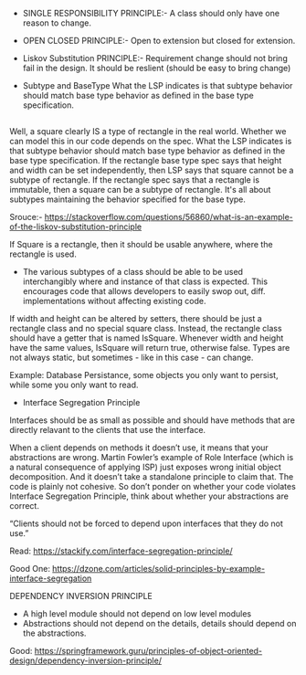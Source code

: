 * SINGLE RESPONSIBILITY PRINCIPLE:-
A class should only have one reason to change.


* OPEN CLOSED PRINCIPLE:-
Open to extension but closed for extension. 

* Liskov Substitution PRINCIPLE:-
Requirement change should not bring fail in the design. 
It should be reslient (should be easy to bring change)

* Subtype and BaseType
What the LSP indicates is that subtype behavior should match base type behavior as defined in the base type specification.

##


Well, a square clearly IS a type of rectangle in the real world. Whether we can model this in our code depends on the spec. 
What the LSP indicates is that subtype behavior should match base type behavior as defined in the base type specification. 
If the rectangle base type spec says that height and width can be set independently, then LSP says that square cannot be a subtype of rectangle. 
If the rectangle spec says that a rectangle is immutable, then a square can be a subtype of rectangle. 
It's all about subtypes maintaining the behavior specified for the base type.

Srouce:- https://stackoverflow.com/questions/56860/what-is-an-example-of-the-liskov-substitution-principle

If Square is a rectangle, then it should be usable anywhere, where the rectangle is used.

- The various subtypes of a class should be able to be used interchangibly where and instance of that class
is expected. This encourages code that allows developers to easily swop out, diff. implementations without affecting
existing code.



If width and height can be altered by setters, there should be just a rectangle class and no special square class. 
Instead, the rectangle class should have a getter that is named IsSquare. 
Whenever width and height have the same values, IsSquare will return true, otherwise false. Types are not always static, but sometimes - like in this case - can change.

Example: Database Persistance, some objects you only want to persist, while some you only want to read.

- Interface Segregation Principle

Interfaces should be as small as possible and should have methods that are directly relavant to the clients that use the interface.


When a client depends on methods it doesn’t use, it means that your abstractions are wrong. 
Martin Fowler’s example of Role Interface (which is a natural consequence of applying ISP) just exposes wrong initial object decomposition. 
And it doesn’t take a standalone principle to claim that. 
The code is plainly not cohesive. So don’t ponder on whether your code violates Interface Segregation Principle, 
think about whether your abstractions are correct.

“Clients should not be forced to depend upon interfaces that they do not use.”


Read: https://stackify.com/interface-segregation-principle/

Good One: https://dzone.com/articles/solid-principles-by-example-interface-segregation


DEPENDENCY INVERSION PRINCIPLE

- A high level module should not depend on low level modules
- Abstractions should not depend on the details, details should depend on the abstractions.


Good: https://springframework.guru/principles-of-object-oriented-design/dependency-inversion-principle/

